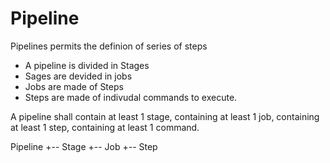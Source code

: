 # Pipeline

Pipelines permits the definion of series of steps

- A pipeline is divided in Stages
- Sages are devided in jobs
- Jobs are made of Steps
- Steps are made of indivudal commands to execute.

A pipeline shall contain at least 1 stage, containing at least 1 job, containing at least 1 step, containing at least 1 command.

Pipeline
+-- Stage
    +-- Job
        +-- Step